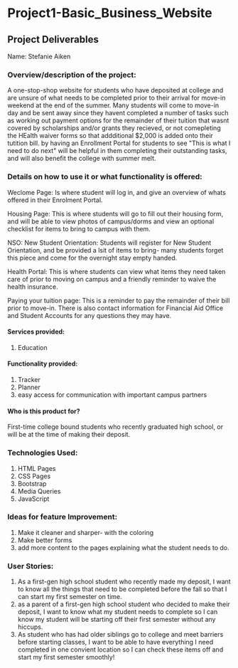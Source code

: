 # Project1-Basic_Business_Website

## Project Deliverables

Name: Stefanie Aiken

### Overview/description of the project:
A one-stop-shop website for students who have deposited at college and are unsure of what needs to be completed prior to their arrival for move-in weekend at the end of the summer. Many students will come to move-in day and be sent away since they havent completed a number of tasks such as working out payment options for the remainder of their tuition that wasnt covered by scholarships and/or grants they recieved, or not comepleting the HEalth waiver forms so that addditional $2,000 is added onto their tutition bill. by having an Enrollment Portal for students to see "This is what I need to do next" will be helpful in them completing their outstanding tasks, and will also benefit the college with summer melt. 

### Details on how to use it or what functionality is offered:
Weclome Page: Is where student will log in, and give an overview of whats offered in their Enrolment Portal.

Housing Page: This is where students will go to fill out their housing form, and will be able to view photos of campus/dorms and view an optional checklist for items to bring to campus with them.

NSO: New Student Orientation: Students will register for New Student Orientation, and be provided a lsit of items to bring- many students forget this piece and come for the overnight stay empty handed.

Health Portal: This is where students can view what items they need taken care of prior to moving on campus and a friendly reminder to waive the health insurance. 

Paying your tuition page: This is a reminder to pay the remainder of their bill prior to move-in. There is also contact information for Financial Aid Office and Student Accounts for any questions they may have. 

#### Services provided:
1. Education

#### Functionality provided:
1. Tracker
2. Planner
3. easy access for communication with important campus partners

#### Who is this product for?
First-time college bound students who recently graduated high school, or will be at the time of making their deposit. 

### Technologies Used:
1. HTML Pages
2. CSS Pages
3. Bootstrap 
4. Media Queries
5. JavaScript


### Ideas for feature Improvement:
1. Make it cleaner and sharper- with the coloring
2. Make better forms
3. add more content to the pages explaining what the student needs to do.


### User Stories:
1. As a first-gen high school student who recently made my deposit, I want to know all the things that need to be completed before the fall so that I can start my first semester on time.
2. as a parent of a first-gen high school student who decided to make their deposit, I want to know what my student needs to complete so I can know my student will be starting off their first semester without any hiccups.
3. As student who has had older siblings go to college and meet barriers before starting classes, I want to be able to have everything I need completed in one convient location so I can check these items off and start my first semester smoothly!
